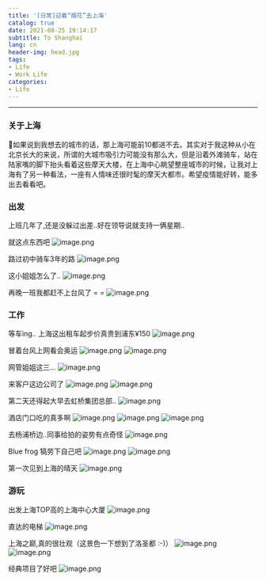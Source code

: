 ```yaml
---
title: '[日常]迎着“烟花”去上海'
catalog: true
date: 2021-08-25 19:14:17
subtitle: To Shanghai
lang: cn
header-img: head.jpg
tags:
- Life
- Work Life
categories:
- Life
---
```


---
### 关于上海
如果说到我想去的城市的话，那上海可能前10都进不去。其实对于我这种从小在北京长大的来说，所谓的大城市吸引力可能没有那么大，但是沿着外滩骑车，站在陆家嘴的脚下抬头看着这些摩天大楼，在上海中心眺望整座城市的时候，让我对上海有了另一种看法，一座有人情味还很时髦的摩天大都市。希望疫情能好转，能多出去看看吧。


### 出发
  上班几年了,还是没躲过出差..好在领导说就支持一俩星期..

就这点东西吧
![image.png](1.png)
 
路过初中骑车3年的路
![image.png](2.png)

这小姐姐怎么了..
![image.png](3.png)

再晚一班我都赶不上台风了 = =
![image.png](4.png)

### 工作
等车ing.. 上海这出租车起步价真贵到浦东¥150
![image.png](5.png)

冒着台风上网看会奥运
![image.png](6.png)
![image.png](7.png)

网管姐姐这三...
![image.png](8.png)

来客户这边公司了
![image.png](9.png)
![image.png](10.png)

第二天还得起大早去虹桥集团总部..
![image.png](11.png)

酒店门口吃的真多啊
![image.png](12.png)
![image.png](13.png)
![image.png](14.png)

去杨浦桥边..同事给拍的姿势有点奇怪
![image.png](15.png)

Blue frog 犒劳下自己吧
![image.png](16.png)
![image.png](17.png)

第一次见到上海的晴天
![image.png](18.png)

### 游玩
出发上海TOP高的上海中心大厦
![image.png](19.png)

直达的电梯
![image.png](20.png)

上海之巅,真的很壮观（这景色一下想到了洛圣都 :-)）
![image.png](21.png)
![image.png](24.png)

经典项目了好吧
![image.png](22.png)

